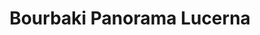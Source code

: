 ---
description: 瑞士布尔巴基全景图。
layout: post
results:
- primaryGenreName: Education
  version: '1.0'
  artworkUrl100: http://a119.phobos.apple.com/us/r30/Purple4/v4/5d/15/f7/5d15f76a-baba-127f-0723-6c232e684ea1/mzl.pueckuqh.png
  trackViewUrl: https://itunes.apple.com/cn/app/bourbaki-panorama-lucerna/id909640322?mt=8&uo=4
  artworkUrl60: http://a742.phobos.apple.com/us/r30/Purple4/v4/c2/c4/df/c2c4df83-9f3e-f8e0-a8e5-56a7e409babd/Icon-72.png
  minimumOsVersion: '6.0'
  sellerName: DOCMINE Productions AG App
  supportedDevices:
  - iPadMini4G
  - iPadFourthGen4G
  - iPad23G
  - iPadThirdGen4G
  - iPad2Wifi
  - iPadThirdGen
  - iPadMini
  - iPadFourthGen
  genres:
  - 教育
  - 摄影与录像
  trackName: Bourbaki Panorama Lucerna
  description: 'Da oltre 130 anni il Bourbaki Panorama è una delle attrazioni
    turistiche più note della Svizzera. Il pittore Edouard Castres ha immortalato
    su un enorme dipinto circolare un episodio significativo della storia
    svizzera: nel rigido inverno del 1871 l’armata francese sconfitta si rifugia
    in Svizzera e viene salvata con uno straordinario atto di solidarietà.
    Il grande dipinto circolare è affiancato da una mostra permanente che
    approfondisce il tema storico e presenta ulteriori dettagli e informazioni
    in maniera piacevole e interessante. Il visitatore può così accostarsi
    ai destini individuali, alla solidarietà della popolazione svizzera, nonché
    alla storia della realizzazione del dipinto. L’inusuale esperienza visuale
    nell’edificio panoramico che ospita il dipinto e la visita dell’esposizione
    al piano sottostante suscitano forti emozioni destinate a durare nel tempo.
    Il Bourbaki Panorama può essere esplorato in vari modi: si può scegliere
    la visita individuale oppure partecipare a una visita guidata di gruppo.
    Inoltre i locali storici costituiscono una location straordinaria per
    eventi e manifestazioni di vario genere.'
  price: 0
  trackId: 909640322
  releaseDate: '2014-08-25T17:11:21Z'
  screenshotUrls: &a []
  artistViewUrl: https://itunes.apple.com/cn/artist/videobooks.com/id561050578?uo=4
  primaryGenreId: 6017
  kind: software
  fileSizeBytes: '263479618'
  bundleId: com.videobooks.bourbakipanorama-i
  sellerUrl: http://www.bourbakipanorama.ch
  trackContentRating: 4+
  artistName: videobooks.com
  trackCensoredName: Bourbaki Panorama Lucerna
  isGameCenterEnabled: false
  contentAdvisoryRating: 4+
  languageCodesISO2A:
  - EN
  - FR
  - DE
  - IT
  features: *a
  wrapperType: software
  artworkUrl512: http://a119.phobos.apple.com/us/r30/Purple4/v4/5d/15/f7/5d15f76a-baba-127f-0723-6c232e684ea1/mzl.pueckuqh.png
  formattedPrice: 免费
  artistId: 561050578
  genreIds:
  - '6017'
  - '6008'
  currency: CNY
  ipadScreenshotUrls:
  - http://a4.mzstatic.com/us/r30/Purple3/v4/50/85/e5/5085e54b-03f0-b19f-9654-cfd6d740b646/screen480x480.jpeg
  - http://a4.mzstatic.com/us/r30/Purple5/v4/f1/67/55/f16755c2-a7aa-9e66-7f15-ec585b1240aa/screen480x480.jpeg
  - http://a5.mzstatic.com/us/r30/Purple5/v4/12/56/17/1256172e-6cbf-e0f5-422e-ac6e78ce94e3/screen480x480.jpeg
  - http://a5.mzstatic.com/us/r30/Purple3/v4/32/9a/eb/329aeb50-6fae-4b69-304b-25b37ba047fa/screen480x480.jpeg
category: 教育
tags: tag1
resultCount: 1
title: Bourbaki Panorama Lucerna

---